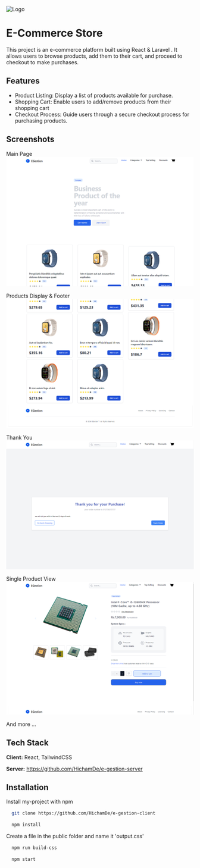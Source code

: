 
![Logo](https://dev-to-uploads.s3.amazonaws.com/uploads/articles/th5xamgrr6se0x5ro4g6.png)


# E-Commerce Store

This project is an e-commerce platform built using React & Laravel . It allows users to browse products, add them to their cart, and proceed to checkout to make purchases.

## Features

- Product Listing: Display a list of products available for purchase.
- Shopping Cart: Enable users to add/remove products from their shopping cart
- Checkout Process: Guide users through a secure checkout process for purchasing products.


## Screenshots

Main Page
![App Screenshot](https://github.com/HichamDe/e-gestion-client/blob/master/docs/Screenshot%202024-03-24%20002840.png?raw=true)

Products Display & Footer
![App Screenshot](https://github.com/HichamDe/e-gestion-client/blob/master/docs/Screenshot%202024-03-24%20002907.png?raw=true)


Thank You 
![App Screenshot](https://github.com/HichamDe/e-gestion-client/blob/master/docs/Screenshot%202024-03-24%20002946.png?raw=true)

Single Product View
![App Screenshot](https://github.com/HichamDe/e-gestion-client/blob/master/docs/Screenshot%202024-04-18%20132645.png?raw=true)

And more ...

## Tech Stack

**Client:** React, TailwindCSS

**Server:** https://github.com/HichamDe/e-gestion-server


## Installation

Install my-project with npm

```bash
  git clone https://github.com/HichamDe/e-gestion-client
```
```bash
  npm install
```
Create a file in the public folder and name it 'output.css'
```bash
  npm run build-css
```
```bash
  npm start
```
